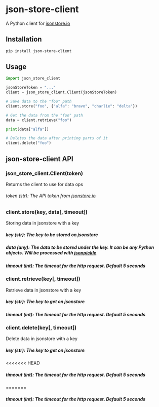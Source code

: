 # json-store-client
A Python client for [jsonstore.io](https://www.jsonstore.io/)

## Installation
```bash
pip install json-store-client
```

## Usage
```python
import json_store_client

jsonStoreToken = "..."
client = json_store_client.Client(jsonStoreToken)

# Save data to the "foo" path
client.store("foo", {"alfa": "bravo", "charlie": "delta"})

# Get the data from the "foo" path
data = client.retrieve("foo")

print(data["alfa"])

# Deletes the data after printing parts of it
client.delete("foo")
```

## json-store-client API
### json_store_client.Client(token)
Returns the client to use for data ops
###### token (str): The API token from [jsonstore.io](https://www.jsonstore.io)


### client.store(key, data[, timeout])
Storing data in jsonstore with a key
##### key (str): The key to be stored on jsonstore
##### data (any): The data to be stored under the key. It can be any Python objects. Will be processed with [jsonpickle](https://github.com/jsonpickle/jsonpickle)
##### timeout (int): The timeout for the http request. Default 5 seconds


### client.retrieve(key[, timeout])
Retrieve data in jsonstore with a key
##### key (str): The key to get on jsonstore
##### timeout (int): The timeout for the http request. Default 5 seconds


### client.delete(key[, timeout])
Delete data in jsonstore with a key
##### key (str): The key to get on jsonstore
<<<<<<< HEAD
##### timeout (int): The timeout for the http request. Default 5 seconds
=======
##### timeout (int): The timeout for the http request. Default 5 seconds
